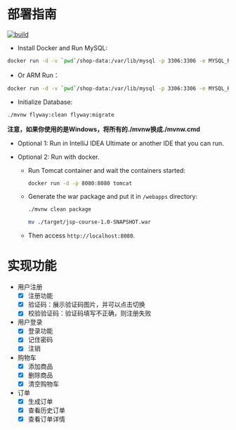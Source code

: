 # 部署指南

[![build](https://github.com/jaryarbn/jsp-course/actions/workflows/maven.yml/badge.svg)](https://github.com/jaryarbn/jsp-course/actions/workflows/maven.yml)

- Install Docker and Run MySQL:

```bash
docker run -d -v `pwd`/shop-data:/var/lib/mysql -p 3306:3306 -e MYSQL_ROOT_PASSWORD=root -e MYSQL_DATABASE=mini-shop --name=mysql mysql
```

- Or ARM Run：

```bash
docker run -d -v `pwd`/shop-data:/var/lib/mysql -p 3306:3306 -e MYSQL_ROOT_PASSWORD=root -e MYSQL_DATABASE=mini-shop --name=mysql arm64v8/mysql
```

- Initialize Database:

```bash
./mvnw flyway:clean flyway:migrate
```
**注意，如果你使用的是Windows，将所有的./mvnw换成./mvnw.cmd**


- Optional 1: Run in IntelliJ IDEA Ultimate or another IDE that you can run.


- Optional 2: Run with docker.
    - Run Tomcat container and wait the containers started:
      ```bash
      docker run -d -p 8080:8080 tomcat
      ```

    - Generate the war package and put it in `/webapps` directory:
      ```bash
      ./mvnw clean package
      ```
      ```bash
      mv ./target/jsp-course-1.0-SNAPSHOT.war
      ```
    - Then access `http://localhost:8080`.
# 实现功能
- 用户注册
  - [x] 注册功能
  - [x] 验证码：展示验证码图片，并可以点击切换
  - [x] 校验验证码：验证码填写不正确，则注册失败
- 用户登录
  - [x] 登录功能
  - [x] 记住密码
  - [x] 注销
- 购物车
  - [x] 添加商品
  - [x] 删除商品
  - [x] 清空购物车
- 订单
  - [x] 生成订单
  - [x] 查看历史订单
  - [x] 查看订单详情
